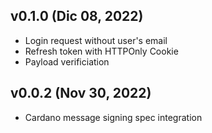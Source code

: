 ## v0.1.0 (Dic 08, 2022)

*   Login request without user's email
*   Refresh token with HTTPOnly Cookie
*   Payload verificiation

## v0.0.2 (Nov 30, 2022)

*   Cardano message signing spec integration

